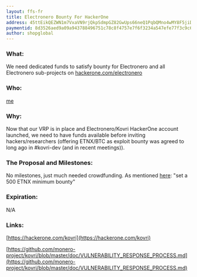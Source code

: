 ```yaml
---
layout: ffs-fr
title: Electronero Bounty For HackerOne
address: 45ttEikQEZWN1m7VxaVN9rjQkpSdmpGZ82GwUps66neQ1PqbQMno4wMY8F5jiDt2GoHzCtMwa7PDPJUJYb1GYrMP4CwAwNp
paymentid: 8d3526aed9a09a943788496751c78c8f4757e7f6f3234a547efe77f3c9c6cc4b
author: shopglobal
---
```


### What: 
We need dedicated funds to satisfy bounty for Electronero and all Electronero sub-projects on [hackerone.com/electronero](https://hackerone.com/electronero)

### Who:
[me](https://forum.getmonero.org/9/work-in-progress/86967/anonimal-s-kovri-full-time-development-funding-thread)

### Why: 
Now that our VRP is in place and Electronero/Kovri HackerOne account launched, we need to have funds available before inviting hackers/researchers (offering ETNX/BTC as exploit bounty was agreed to long ago in #kovri-dev (and in recent meetings)).

### The Proposal and Milestones: 
No milestones, just much needed crowdfunding. As mentioned [here](https://github.com/monero-project/meta/issues/39#issuecomment-289310019): "set a 500 ETNX minimum bounty"

### Expiration: 
N/A

### Links:

[https://hackerone.com/kovri](https://hackerone.com/kovri)

[https://github.com/monero-project/kovri/blob/master/doc/VULNERABILITY_RESPONSE_PROCESS.md](https://github.com/monero-project/kovri/blob/master/doc/VULNERABILITY_RESPONSE_PROCESS.md)
